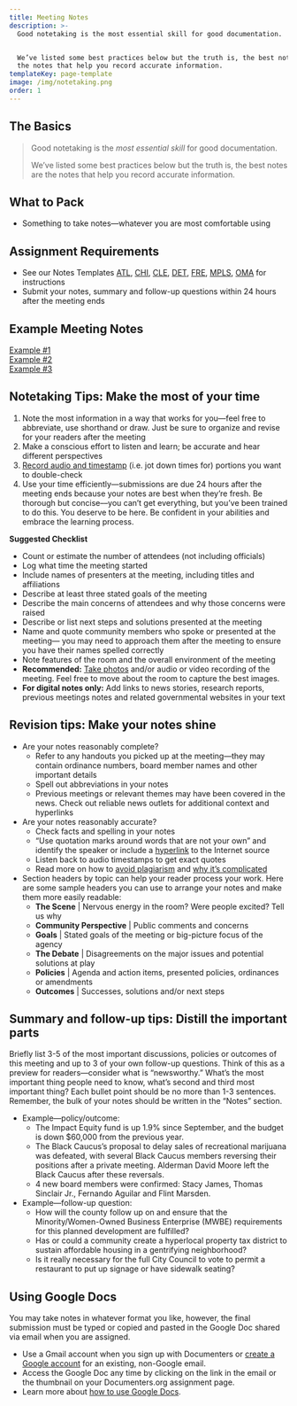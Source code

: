 ```yaml
---
title: Meeting Notes
description: >-
  Good notetaking is the most essential skill for good documentation.


  We’ve listed some best practices below but the truth is, the best notes are
  the notes that help you record accurate information.
templateKey: page-template
image: /img/notetaking.png
order: 1
---
```

## The Basics

> Good notetaking is the _most essential skill_ for good documentation.
>
> We’ve listed some best practices below but the truth is, the best notes are the notes that help you record accurate information.

## What to Pack

* Something to take notes—whatever you are most comfortable using

## Assignment Requirements

* See our Notes Templates [ATL](https://docs.google.com/document/d/1Eiz91CXfWahaRE8_h_DTSIxN3nx1KCSwGoPQV-vGxfc/edit), [CHI](https://docs.google.com/document/d/1MYNmaeY_kmIFzB8tLnkdmFv7RegzTlW5PHp4ZsM8zWo/edit), [CLE](https://docs.google.com/document/d/18bj2r_MRtjiZliiDpasSFCvYDlum9iPcVW5zCJ7W-M0/edit), [DET](https://docs.google.com/document/d/16vtDOh_jZ2_aMGnPWLG5f2htnpcfvgC-NSyLUeu_cLU/edit), [FRE](https://docs.google.com/document/d/1g20sdWeZh3IEsfJ-zTzsqjvuL_rEsFNyB5W5RFxBn2I/edit), [MPLS](https://docs.google.com/document/d/1g20sdWeZh3IEsfJ-zTzsqjvuL_rEsFNyB5W5RFxBn2I/edit), [OMA](https://docs.google.com/document/d/1Iq9cvnC-_8o04YFVpEztzw9iDTsuW_RagMWuzNM-Th4/edit)  for instructions
* Submit your notes, summary and follow-up questions within 24 hours after the meeting ends

## Example Meeting Notes

[Example #1](https://docs.google.com/document/d/13J_QM7jRxJos1ggWHFa_iQeA9-f0svK4r79TCxAhfBs/edit)\
[Example #2](https://docs.google.com/document/u/2/d/1FLbPcEiXfvcL6N3yiLkRNhU6J1BIerfUsTtMAqupQD0/edit)\
[Example #3](https://docs.google.com/document/d/1a-7ZLD716WpanGa-DqyhPdrA9WeBAUkhs_16K8DePS0/edit?usp=sharing)

## Notetaking Tips: Make the most of your time

1. Note the most information in a way that works for you—feel free to abbreviate, use shorthand or draw. Just be sure to organize and revise for your readers after the meeting
2. Make a conscious effort to listen and learn; be accurate and hear different perspectives
3. [Record audio and timestamp](https://fieldguide.documenters.org/on-assignment/audio/) (i.e. jot down times for) portions you want to double-check
4. Use your time efficiently—submissions are due 24 hours after the meeting ends because your notes are best when they’re fresh. Be thorough but concise––you can’t get everything, but you’ve been trained to do this. You deserve to be here. Be confident in your abilities and embrace the learning process.

**Suggested Checklist**

* Count or estimate the number of attendees (not including officials)
* Log what time the meeting started
* Include names of presenters at the meeting, including titles and affiliations
* Describe at least three stated goals of the meeting
* Describe the main concerns of attendees and why those concerns were raised
* Describe or list next steps and solutions presented at the meeting
* Name and quote community members who spoke or presented at the meeting— you may need to approach them after the meeting to ensure you have their names spelled correctly
* Note features of the room and the overall environment of the meeting
* **Recommended:** [Take photos](https://fieldguide.documenters.org/) and/or audio or video recording of the meeting. Feel free to move about the room to capture the best images.
* **For digital notes only:** Add links to news stories, research reports, previous meetings notes and related governmental websites in your text

## Revision tips: Make your notes shine

* Are your notes reasonably complete?
  * Refer to any handouts you picked up at the meeting—they may contain ordinance numbers, board member names and other important details
  * Spell out abbreviations in your notes
  * Previous meetings or relevant themes may have been covered in the news. Check out reliable news outlets for additional context and hyperlinks
* Are your notes reasonably accurate?
  * Check facts and spelling in your notes
  * “Use quotation marks around words that are not your own” and identify the speaker or include a [hyperlink](https://support.google.com/docs/answer/45893?hl=en&co=GENIE.Platform=Desktop) to the Internet source
  * Listen back to audio timestamps to get exact quotes
  * Read more on how to [avoid plagiarism](https://www.plagiarism.org/article/preventing-plagiarism-when-writing) and [why it’s complicated](https://www.cjr.org/analysis/steal_this_idea.php)
* Section headers by topic can help your reader process your work. Here are some sample headers you can use to arrange your notes and make them more easily readable:
  * **The Scene** | Nervous energy in the room? Were people excited? Tell us why
  * **Community Perspective** | Public comments and concerns
  * **Goals** | Stated goals of the meeting or big-picture focus of the agency
  * **The Debate** | Disagreements on the major issues and potential solutions at play
  * **Policies** | Agenda and action items, presented policies, ordinances or amendments
  * **Outcomes** | Successes, solutions and/or next steps

## Summary and follow-up tips: Distill the important parts

Briefly list 3-5 of the most important discussions, policies or outcomes of this meeting and up to 3 of your own follow-up questions. Think of this as a preview for readers—consider what is “newsworthy.” What’s the most important thing people need to know, what’s second and third most important thing? Each bullet point should be no more than 1-3 sentences. Remember, the bulk of your notes should be written in the “Notes” section.

* Example—policy/outcome:
  * The Impact Equity fund is up 1.9% since September, and the budget is down $60,000 from the previous year.
  * The Black Caucus’s proposal to delay sales of recreational marijuana was defeated, with several Black Caucus members reversing their positions after a private meeting. Alderman David Moore left the Black Caucus after these reversals.
  * 4 new board members were confirmed: Stacy James, Thomas Sinclair Jr., Fernando Aguilar and Flint Marsden.
* Example—follow-up question:
  * How will the county follow up on and ensure that the Minority/Women-Owned Business Enterprise (MWBE) requirements for this planned development are fulfilled?
  * Has or could a community create a hyperlocal property tax district to sustain affordable housing in a gentrifying neighborhood?
  * Is it really necessary for the full City Council to vote to permit a restaurant to put up signage or have sidewalk seating?

## Using Google Docs

You may take notes in whatever format you like, however, the final submission must be typed or copied and pasted in the Google Doc shared via email when you are assigned.

* Use a Gmail account when you sign up with Documenters or [create a Google account](https://accounts.google.com/signupwithoutgmail) for an existing, non-Google email.
* Access the Google Doc any time by clicking on the link in the email or the thumbnail on your Documenters.org assignment page.
* Learn more about [how to use Google Docs](https://support.google.com/docs/topic/1361461?hl=en).
